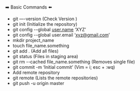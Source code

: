 :arrow_right: Basic Commands :arrow_left:

- git —-version (Check Version )
- git init (Initialize the repository)
- git config --global [user.name](http://user.name/) ‘XYZ’
- git config --global user.email ‘xyz@gmail.com’
- mkdir project_name
- touch file_name.something
- git add . (Add all files)
- git status (Files in staging area)
- git rm --cached file_name.something (Removes single file)
- git commit -m ‘Initial commit’ (Vim = i; esc + :wq)
- Add remote repository
- git remote (Lists the remote repositories)
- git push -u origin master